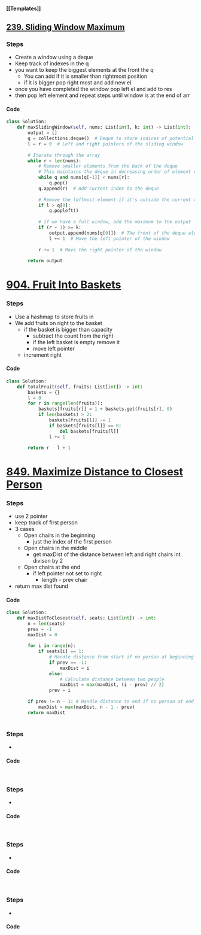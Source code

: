 #### [[Templates]]

## [239. Sliding Window Maximum](https://leetcode.com/problems/sliding-window-maximum/)
### Steps
- Create a window using a deque
- Keep track of indexes in the q
- you want to keep the biggest elements at the front the q
	- You can add if it is smaller than rightmost position
	- if it is bigger pop right most and add new el
- once you have completed the window pop left el and add to res
- then pop left element and repeat steps until window is at the end of arr

#### Code
```python
class Solution:
    def maxSlidingWindow(self, nums: List[int], k: int) -> List[int]:
        output = []
        q = collections.deque()  # Deque to store indices of potential maximum elements
        l = r = 0  # Left and right pointers of the sliding window
        
        # Iterate through the array
        while r < len(nums):
            # Remove smaller elements from the back of the deque
            # This maintains the deque in decreasing order of element values
            while q and nums[q[-1]] < nums[r]:
                q.pop()
            q.append(r)  # Add current index to the deque
            
            # Remove the leftmost element if it's outside the current window
            if l > q[0]:
                q.popleft()
            
            # If we have a full window, add the maximum to the output
            if (r + 1) >= k:
                output.append(nums[q[0]])  # The front of the deque always has the maximum
                l += 1  # Move the left pointer of the window
            
            r += 1  # Move the right pointer of the window
        
        return output
```


# [904. Fruit Into Baskets](https://leetcode.com/problems/fruit-into-baskets/)
### Steps
* Use a hashmap to store fruits in 
* We add fruits on right to the basket
	* if the basket is bigger than capacity
		* subtract the count from the right
		* if the left basket is empty remove it
		* move left pointer
	* increment right

#### Code
```python
class Solution:
    def totalFruit(self, fruits: List[int]) -> int:
        baskets = {}
        l = 0
        for r in range(len(fruits)):
            baskets[fruits[r]] = 1 + baskets.get(fruits[r], 0)
            if len(baskets) > 2:
                baskets[fruits[l]] -= 1
                if baskets[fruits[l]] == 0:
                    del baskets[fruits[l]]  
                l += 1

        return r - l + 1
```

# [849. Maximize Distance to Closest Person](https://leetcode.com/problems/maximize-distance-to-closest-person/)
### Steps
- use 2 pointer
- keep track of first person
- 3 cases
	- Open chairs in the beginning
		- just the index of the first person
	- Open chairs in the middle
		- get maxDist of the distance between left and right chairs int divison by 2
	- Open chairs at the end
		- if left pointer not set to right 
			- length - prev chair
- return max dist found

#### Code
```python
class Solution:
    def maxDistToClosest(self, seats: List[int]) -> int:
        n = len(seats)
        prev = -1
        maxDist = 0
        
        for i in range(n):
            if seats[i] == 1:
                # Handle distance from start if no person at beginning
                if prev == -1:
                    maxDist = i
                else:
                    # Calculate distance between two people
                    maxDist = max(maxDist, (i - prev) // 2)
                prev = i
        
        if prev != n - 1: # Handle distance to end if no person at end
            maxDist = max(maxDist, n - 1 - prev)
        return maxDist
```


# 
### Steps
* 

#### Code
```python

```


# 
### Steps
* 

#### Code
```python

```


# 
### Steps
* 

#### Code
```python

```


# 
### Steps
* 

#### Code
```python

```
